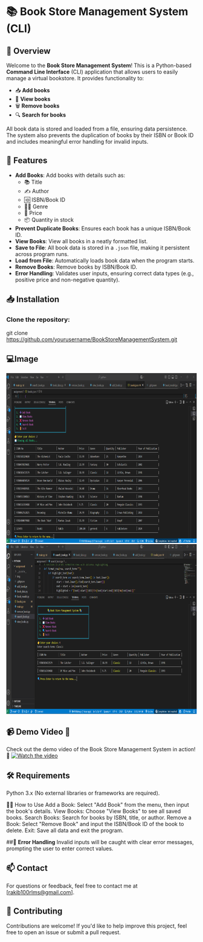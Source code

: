 # 📚 **Book Store Management System** (CLI)

## 🚀 **Overview**
Welcome to the **Book Store Management System**! This is a Python-based **Command Line Interface** (CLI) application that allows users to easily manage a virtual bookstore. It provides functionality to:

- 📥 **Add books**
- 👀 **View books**
- 🗑️ **Remove books**
- 🔍 **Search for books**

All book data is stored and loaded from a file, ensuring data persistence. The system also prevents the duplication of books by their ISBN or Book ID and includes meaningful error handling for invalid inputs.

## 🎯 **Features**
- **Add Books**: Add books with details such as:
  - 📚 Title
  - ✍️ Author
  - 🆔 ISBN/Book ID
  - 🧑‍💻 Genre
  - 💸 Price
  - 📦 Quantity in stock
- **Prevent Duplicate Books**: Ensures each book has a unique ISBN/Book ID.
- **View Books**: View all books in a neatly formatted list.
- **Save to File**: All book data is stored in a `.json` file, making it persistent across program runs.
- **Load from File**: Automatically loads book data when the program starts.
- **Remove Books**: Remove books by ISBN/Book ID.
- **Error Handling**: Validates user inputs, ensuring correct data types (e.g., positive price and non-negative quantity).

## 📥 **Installation**

### Clone the repository:

git clone https://github.com/yourusername/BookStoreManagementSystem.git

## 💻**Image** 
<img src='https://github.com/RlM100always/Book-Management-Store-CLI/blob/main/img/Screenshot%202025-03-05%20225834.png' weight="2000" height="450"  />
<img src='https://github.com/RlM100always/Book-Management-Store-CLI/blob/main/img/Screenshot%202025-03-05%20225953.png' weight="2000" height="450"  />


## 📹 Demo Video 🎥
Check out the demo video of the Book Store Management System in action! 🚀
<a href="https://www.youtube.com/watch?v=cW-CcfUYwAU" target="_blank">
  <img src="https://img.youtube.com/vi/cW-CcfUYwAU/0.jpg" alt="Watch the video" />
</a>





## 🛠 **Requirements**

Python 3.x (No external libraries or frameworks are required).

👨‍💻 How to Use
Add a Book: Select "Add Book" from the menu, then input the book's details.
View Books: Choose "View Books" to see all saved books.
Search Books: Search for books by ISBN, title, or author.
Remove a Book: Select "Remove Book" and input the ISBN/Book ID of the book to delete.
Exit: Save all data and exit the program.

##🚨 **Error Handling**
Invalid inputs will be caught with clear error messages, prompting the user to enter correct values.


## 📫 **Contact**
For questions or feedback, feel free to contact me at [rakib100rlms@gmail.com].

## 🤝 **Contributing**
Contributions are welcome! If you'd like to help improve this project, feel free to open an issue or submit a pull request.

